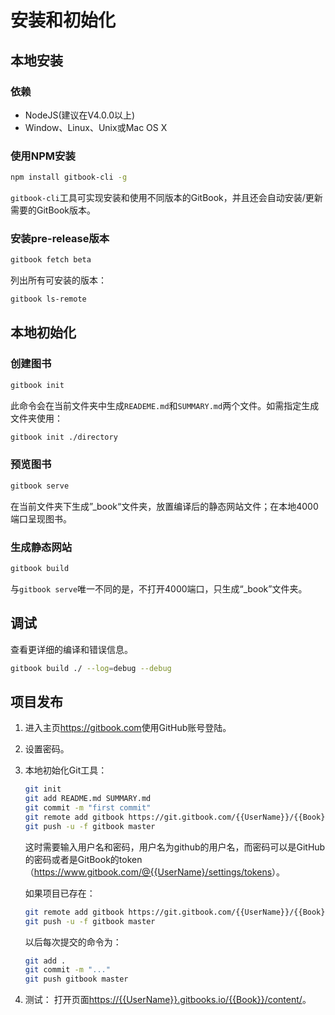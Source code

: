 # 安装和初始化

## 本地安装

### 依赖

-   NodeJS(建议在V4.0.0以上)
-   Window、Linux、Unix或Mac OS X

### 使用NPM安装

```bash
npm install gitbook-cli -g
```

`gitbook-cli`工具可实现安装和使用不同版本的GitBook，并且还会自动安装/更新需要的GitBook版本。

### 安装pre-release版本

```bash
gitbook fetch beta
```

列出所有可安装的版本：

```bash
gitbook ls-remote
```

## 本地初始化

### 创建图书

```bash
gitbook init
```

此命令会在当前文件夹中生成`READEME.md`和`SUMMARY.md`两个文件。如需指定生成文件夹使用：

```bash
gitbook init ./directory
```

### 预览图书

```bash
gitbook serve
```

在当前文件夹下生成”\_book“文件夹，放置编译后的静态网站文件；在本地4000端口呈现图书。

### 生成静态网站

```bash
gitbook build
```

与`gitbook serve`唯一不同的是，不打开4000端口，只生成“\_book”文件夹。

## 调试

查看更详细的编译和错误信息。

```bash
gitbook build ./ --log=debug --debug
```

## 项目发布

1.  进入主页<https://gitbook.com>使用GitHub账号登陆。
2.  设置密码。
3.  本地初始化Git工具：

    ```bash
    git init
    git add README.md SUMMARY.md
    git commit -m "first commit"
    git remote add gitbook https://git.gitbook.com/{{UserName}}/{{Book}}.git
    git push -u -f gitbook master
    ```

     这时需要输入用户名和密码，用户名为github的用户名，而密码可以是GitHub的密码或者是GitBook的token（<https://www.gitbook.com/@{{UserName}/settings/tokens>）。

    如果项目已存在：

    ```bash
    git remote add gitbook https://git.gitbook.com/{{UserName}}/{{Book}}.git
    git push -u -f gitbook master
    ```

    以后每次提交的命令为：

    ```bash
    git add .
    git commit -m "..."
    git push gitbook master
    ```

4.  测试：
    打开页面<https://{{UserName}}.gitbooks.io/{{Book}}/content/>。
